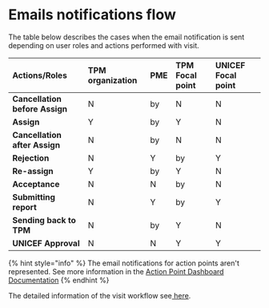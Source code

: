 # Emails notifications flow

The table below describes the cases when the email notification is sent depending on user roles and actions performed with visit.  

| Actions/Roles  | **TPM organization** | **PME** | **TPM Focal point** | **UNICEF Focal point** |
| :--- | :--- | :--- | :--- | :--- |
| **Cancellation before Assign** | N | by                 | N                      | N |
| **Assign** | Y | by | Y | N |
| **Cancellation after Assign** | N | by | N | N |
| **Rejection** | N | Y | by | Y |
| **Re-assign** | Y | by | Y | N |
| **Acceptance** | N | N | by | N |
| **Submitting report** | N | Y | by | Y |
| **Sending back to TPM** | N | by | Y | N |
| **UNICEF Approval** | N | N | Y | Y |

{% hint style="info" %}
The email notifications for action points aren't represented. See more information in the [Action Point Dashboard Documentation](https://razortheory.gitbook.io/action-points-dashboard/)
{% endhint %}

The detailed information of the visit workflow see[ here](../tpm-workflow.md).

